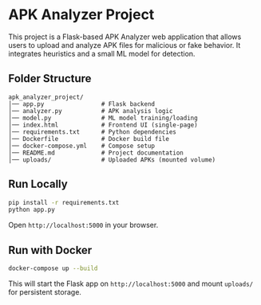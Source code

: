 # APK Analyzer Project

This project is a Flask-based APK Analyzer web application that allows users to upload and analyze APK files for malicious or fake behavior. It integrates heuristics and a small ML model for detection.

## Folder Structure

```
apk_analyzer_project/
│── app.py                # Flask backend
│── analyzer.py           # APK analysis logic
│── model.py              # ML model training/loading
│── index.html            # Frontend UI (single-page)
│── requirements.txt      # Python dependencies
│── Dockerfile            # Docker build file
│── docker-compose.yml    # Compose setup
│── README.md             # Project documentation
│── uploads/              # Uploaded APKs (mounted volume)
```

## Run Locally

```bash
pip install -r requirements.txt
python app.py
```

Open `http://localhost:5000` in your browser.

## Run with Docker

```bash
docker-compose up --build
```

This will start the Flask app on `http://localhost:5000` and mount `uploads/` for persistent storage.
